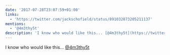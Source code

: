 ```yaml
---
date: '2017-07-28T23:07:59+01:00'
links:
  - 'https://twitter.com/jackschofield/status/891032873205211137'
mentions:
  - '@4m3thy5t'
description: 'I know who would like this... [@4m3thy5t](https://twitter.com/@4m3thy5t) '
---
```

I know who would like this... [@4m3thy5t](https://twitter.com/@4m3thy5t) 
